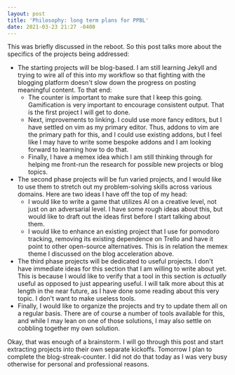 ```yaml
---
layout: post
title: 'Philosophy: long term plans for PPBL'
date: 2021-03-23 21:27 -0400
---
```


This was briefly discussed in the reboot. So this post talks more about the specifics of the projects being addressed:
* The starting projects will be blog-based. I am still learning Jekyll and trying to wire all of this into my workflow so that fighting with the blogging platform doesn't slow down the progress on posting meaningful content. To that end:
	* The counter is important to make sure that I keep this going. Gamification is very important to encourage consistent output. That is the first project I will get to done.
	* Next, improvements to linking. I could use more fancy editors, but I have settled on vim as my primary editor. Thus, addons to vim are the primary path for this, and I could use existing addons, but I feel like I may have to write some bespoke addons and I am looking forward to learning how to do that.
	* Finally, I have a memex idea which I am still thinking through for helping me front-run the research for possible new projects or blog topics.
* The second phase projects will be fun varied projects, and I would like to use them to stretch out my problem-solving skills across various domains. Here are two ideas I have off the top of my head:
	* I would like to write a game that utilizes AI on a creative level, not just on an adversarial level. I have some rough ideas about this, but would like to draft out the ideas first before I start talking about them.
	* I would like to enhance an existing project that I use for pomodoro tracking, removing its existing dependence on Trello and have it point to other open-source alternatives. This is in relation the memex theme I discussed on the blog acceleration above.
* The third phase projects will be dedicated to useful projects. I don't have immediate ideas for this section that I am willing to write about yet. This is because I would like to verify that a tool in this section is _actually_ useful as opposed to just appearing useful. I will talk more about this at length in the near future, as I have done some reading about this very topic. I don't want to make useless tools.
* Finally, I would like to organize the projects and try to update them all on a regular basis. There are of course a number of tools available for this, and while I may lean on one of those solutions, I may also settle on cobbling together my own solution.

Okay, that was enough of a brainstorm. I will go through this post and start extracting projects into their own separate kickoffs. Tomorrow I plan to complete the blog-streak-counter. I did not do that today as I was very busy otherwise for personal and professional reasons.
